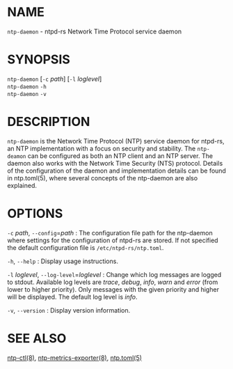 <!-- ---
title: NTP-DAEMON(8) ntpd-rs 1.0.0-rc.1 | ntpd-rs
--- -->

# NAME

`ntp-daemon` - ntpd-rs Network Time Protocol service daemon

# SYNOPSIS

`ntp-daemon` [`-c` *path*] [`-l` *loglevel*] \
`ntp-daemon` `-h` \
`ntp-daemon` `-v`

# DESCRIPTION

`ntp-daemon` is the Network Time Protocol (NTP) service daemon for ntpd-rs, an
NTP implementation with a focus on security and stability. The `ntp-deamon` can
be configured as both an NTP client and an NTP server. The daemon also works
with the Network Time Security (NTS) protocol. Details of the configuration
of the daemon and implementation details can be found in ntp.toml(5), where
several concepts of the ntp-daemon are also explained.

# OPTIONS

`-c` *path*, `--config`=*path*
:   The configuration file path for the ntp-daemon where settings for the
    configuration of ntpd-rs are stored. If not specified the default
    configuration file is `/etc/ntpd-rs/ntp.toml`.

`-h`, `--help`
:   Display usage instructions.

`-l` *loglevel*, `--log-level`=*loglevel*
:   Change which log messages are logged to stdout. Available log levels are
    *trace*, *debug*, *info*, *warn* and *error* (from lower to higher
    priority). Only messages with the given priority and higher will be
    displayed. The default log level is *info*.

`-v`, `--version`
:   Display version information.

# SEE ALSO

[ntp-ctl(8)](ntp-ctl.8.md),
[ntp-metrics-exporter(8)](ntp-metrics-exporter.8.md),
[ntp.toml(5)](ntp.toml.5.md)
